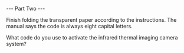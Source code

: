 --- Part Two ---

Finish folding the transparent paper according to the instructions. The manual says the code is always eight capital letters.

What code do you use to activate the infrared thermal imaging camera system?